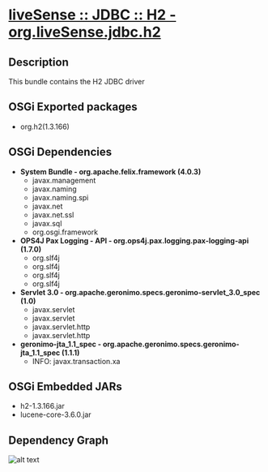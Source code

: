 # [liveSense :: JDBC :: H2 - org.liveSense.jdbc.h2](http://github.com/liveSense/org.liveSense.jdbc.h2)

## Description
This bundle contains the H2 JDBC driver

## OSGi Exported packages
* org.h2(1.3.166)

## OSGi Dependencies
* __System Bundle - org.apache.felix.framework (4.0.3)__
	* javax.management
	* javax.naming
	* javax.naming.spi
	* javax.net
	* javax.net.ssl
	* javax.sql
	* org.osgi.framework
* __OPS4J Pax Logging - API - org.ops4j.pax.logging.pax-logging-api (1.7.0)__
	* org.slf4j
	* org.slf4j
	* org.slf4j
	* org.slf4j
* __Servlet 3.0 - org.apache.geronimo.specs.geronimo-servlet_3.0_spec (1.0)__
	* javax.servlet
	* javax.servlet
	* javax.servlet.http
	* javax.servlet.http
* __geronimo-jta_1.1_spec - org.apache.geronimo.specs.geronimo-jta_1.1_spec (1.1.1)__
	* INFO: javax.transaction.xa

## OSGi Embedded JARs
* h2-1.3.166.jar
* lucene-core-3.6.0.jar

## Dependency Graph
![alt text](http://raw.github.com.everydayimmirror.in/liveSense/org.liveSense.jdbc.h2/master/osgidependencies.svg "")